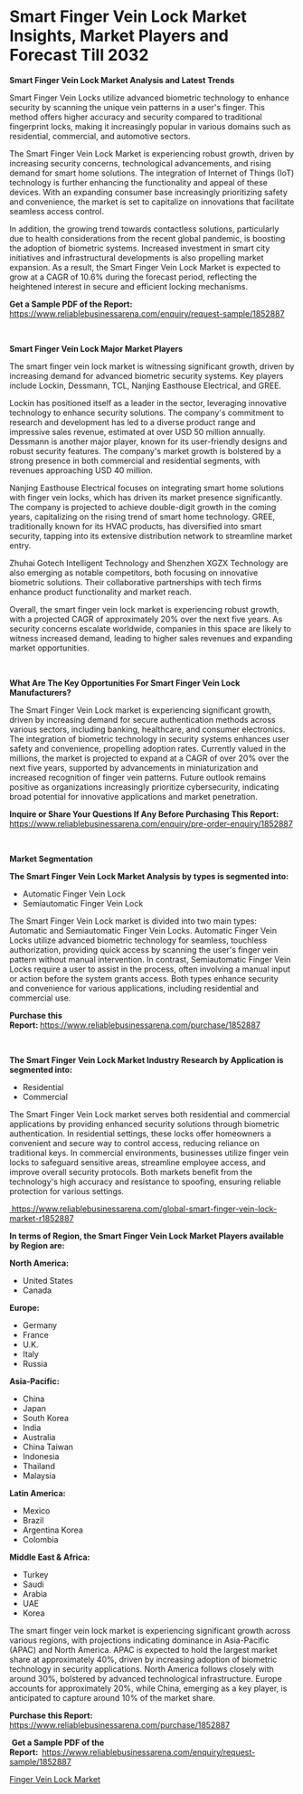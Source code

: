 <p><h1>Smart Finger Vein Lock Market Insights, Market Players and Forecast Till 2032</h1></p><p><strong>Smart Finger Vein Lock Market Analysis and Latest Trends</strong></p>
<p><p>Smart Finger Vein Locks utilize advanced biometric technology to enhance security by scanning the unique vein patterns in a user's finger. This method offers higher accuracy and security compared to traditional fingerprint locks, making it increasingly popular in various domains such as residential, commercial, and automotive sectors. </p><p>The Smart Finger Vein Lock Market is experiencing robust growth, driven by increasing security concerns, technological advancements, and rising demand for smart home solutions. The integration of Internet of Things (IoT) technology is further enhancing the functionality and appeal of these devices. With an expanding consumer base increasingly prioritizing safety and convenience, the market is set to capitalize on innovations that facilitate seamless access control. </p><p>In addition, the growing trend towards contactless solutions, particularly due to health considerations from the recent global pandemic, is boosting the adoption of biometric systems. Increased investment in smart city initiatives and infrastructural developments is also propelling market expansion. As a result, the Smart Finger Vein Lock Market is expected to grow at a CAGR of 10.6% during the forecast period, reflecting the heightened interest in secure and efficient locking mechanisms.</p></p>
<p><strong>Get a Sample PDF of the Report:&nbsp;</strong> <a href="https://www.reliablebusinessarena.com/enquiry/request-sample/1852887?utm_campaign=2095&utm_medium=2&utm_source=Github&utm_content=ia&utm_term=10022025&utm_id=smart-finger-vein-lock">https://www.reliablebusinessarena.com/enquiry/request-sample/1852887</a></p>
<p>&nbsp;</p>
<p><strong>Smart Finger Vein Lock Major Market Players</strong></p>
<p><p>The smart finger vein lock market is witnessing significant growth, driven by increasing demand for advanced biometric security systems. Key players include Lockin, Dessmann, TCL, Nanjing Easthouse Electrical, and GREE. </p><p>Lockin has positioned itself as a leader in the sector, leveraging innovative technology to enhance security solutions. The company's commitment to research and development has led to a diverse product range and impressive sales revenue, estimated at over USD 50 million annually. Dessmann is another major player, known for its user-friendly designs and robust security features. The company's market growth is bolstered by a strong presence in both commercial and residential segments, with revenues approaching USD 40 million.</p><p>Nanjing Easthouse Electrical focuses on integrating smart home solutions with finger vein locks, which has driven its market presence significantly. The company is projected to achieve double-digit growth in the coming years, capitalizing on the rising trend of smart home technology. GREE, traditionally known for its HVAC products, has diversified into smart security, tapping into its extensive distribution network to streamline market entry.</p><p>Zhuhai Gotech Intelligent Technology and Shenzhen XGZX Technology are also emerging as notable competitors, both focusing on innovative biometric solutions. Their collaborative partnerships with tech firms enhance product functionality and market reach.</p><p>Overall, the smart finger vein lock market is experiencing robust growth, with a projected CAGR of approximately 20% over the next five years. As security concerns escalate worldwide, companies in this space are likely to witness increased demand, leading to higher sales revenues and expanding market opportunities.</p></p>
<p>&nbsp;</p>
<p><strong>What Are The Key Opportunities For Smart Finger Vein Lock Manufacturers?</strong></p>
<p><p>The Smart Finger Vein Lock market is experiencing significant growth, driven by increasing demand for secure authentication methods across various sectors, including banking, healthcare, and consumer electronics. The integration of biometric technology in security systems enhances user safety and convenience, propelling adoption rates. Currently valued in the millions, the market is projected to expand at a CAGR of over 20% over the next five years, supported by advancements in miniaturization and increased recognition of finger vein patterns. Future outlook remains positive as organizations increasingly prioritize cybersecurity, indicating broad potential for innovative applications and market penetration.</p></p>
<p><strong>Inquire or Share Your Questions If Any Before Purchasing This Report:</strong> <a href="https://www.reliablebusinessarena.com/enquiry/pre-order-enquiry/1852887?utm_campaign=2095&utm_medium=2&utm_source=Github&utm_content=ia&utm_term=10022025&utm_id=smart-finger-vein-lock">https://www.reliablebusinessarena.com/enquiry/pre-order-enquiry/1852887</a></p>
<p>&nbsp;</p>
<p><strong>Market Segmentation</strong></p>
<p><strong>The Smart Finger Vein Lock Market Analysis by types is segmented into:</strong></p>
<p><ul><li>Automatic Finger Vein Lock</li><li>Semiautomatic Finger Vein Lock</li></ul></p>
<p><p>The Smart Finger Vein Lock market is divided into two main types: Automatic and Semiautomatic Finger Vein Locks. Automatic Finger Vein Locks utilize advanced biometric technology for seamless, touchless authorization, providing quick access by scanning the user's finger vein pattern without manual intervention. In contrast, Semiautomatic Finger Vein Locks require a user to assist in the process, often involving a manual input or action before the system grants access. Both types enhance security and convenience for various applications, including residential and commercial use.</p></p>
<p><strong>Purchase this Report:&nbsp;</strong><a href="https://www.reliablebusinessarena.com/purchase/1852887?utm_campaign=2095&utm_medium=2&utm_source=Github&utm_content=ia&utm_term=10022025&utm_id=smart-finger-vein-lock">https://www.reliablebusinessarena.com/purchase/1852887</a></p>
<p>&nbsp;</p>
<p><strong>The Smart Finger Vein Lock Market Industry Research by Application is segmented into:</strong></p>
<p><ul><li>Residential</li><li>Commercial</li></ul></p>
<p><p>The Smart Finger Vein Lock market serves both residential and commercial applications by providing enhanced security solutions through biometric authentication. In residential settings, these locks offer homeowners a convenient and secure way to control access, reducing reliance on traditional keys. In commercial environments, businesses utilize finger vein locks to safeguard sensitive areas, streamline employee access, and improve overall security protocols. Both markets benefit from the technology's high accuracy and resistance to spoofing, ensuring reliable protection for various settings.</p></p>
<p><a href="https://www.reliablebusinessarena.com/global-smart-finger-vein-lock-market-r1852887?utm_campaign=2095&utm_medium=2&utm_source=Github&utm_content=ia&utm_term=10022025&utm_id=smart-finger-vein-lock">&nbsp;https://www.reliablebusinessarena.com/global-smart-finger-vein-lock-market-r1852887</a></p>
<p><strong>In terms of Region, the Smart Finger Vein Lock Market Players available by Region are:</strong></p>
<p>
    <p> <strong> North America: </strong>
        <ul>
            <li>United States</li>
            <li>Canada</li>
        </ul>
        </p> 
    <p> <strong> Europe: </strong>
        <ul>
            <li>Germany</li>
            <li>France</li>
            <li>U.K.</li>
            <li>Italy</li>
            <li>Russia</li>
        </ul>
        </p> 
    <p> <strong> Asia-Pacific: </strong>
        <ul>
            <li>China</li>
            <li>Japan</li>
            <li>South Korea</li>
            <li>India</li>
            <li>Australia</li>
            <li>China Taiwan</li>
            <li>Indonesia</li>
            <li>Thailand</li>
            <li>Malaysia</li>
        </ul>
        </p> 
    <p> <strong> Latin America: </strong>
        <ul>
            <li>Mexico</li>
            <li>Brazil</li>
            <li>Argentina Korea</li>
            <li>Colombia</li>
        </ul>
        </p> 
    <p> <strong> Middle East & Africa: </strong>
        <ul>
            <li>Turkey</li>
            <li>Saudi</li>
            <li>Arabia</li>
            <li>UAE</li>
            <li>Korea</li>
        </ul>
    </p>
    </p>
<p><p>The smart finger vein lock market is experiencing significant growth across various regions, with projections indicating dominance in Asia-Pacific (APAC) and North America. APAC is expected to hold the largest market share at approximately 40%, driven by increasing adoption of biometric technology in security applications. North America follows closely with around 30%, bolstered by advanced technological infrastructure. Europe accounts for approximately 20%, while China, emerging as a key player, is anticipated to capture around 10% of the market share.</p></p>
<p><strong>Purchase this Report: </strong><a href="https://www.reliablebusinessarena.com/purchase/1852887?utm_campaign=2095&utm_medium=2&utm_source=Github&utm_content=ia&utm_term=10022025&utm_id=smart-finger-vein-lock">https://www.reliablebusinessarena.com/purchase/1852887</a></p>
<p>&nbsp;<strong>Get a Sample PDF of the Report:&nbsp;&nbsp;</strong><a href="https://www.reliablebusinessarena.com/enquiry/request-sample/1852887?utm_campaign=2095&utm_medium=2&utm_source=Github&utm_content=ia&utm_term=10022025&utm_id=smart-finger-vein-lock">https://www.reliablebusinessarena.com/enquiry/request-sample/1852887</a></p>
<p><strong></strong></p>
<p><p><a href="https://github.com/mauripalmi/Market-Research-Report-List-6/blob/main/finger-vein-lock-market.md?utm_campaign=2095&utm_medium=2&utm_source=Github&utm_content=ia&utm_term=10022025&utm_id=smart-finger-vein-lock">Finger Vein Lock Market</a></p></p>